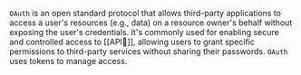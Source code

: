 `OAuth` is an open standard protocol that allows third-party applications to access a user's resources (e.g., data) on a resource owner's behalf without exposing the user's credentials. 
It's commonly used for enabling secure and controlled access to [[API🚡]], allowing users to grant specific permissions to third-party services without sharing their passwords. `OAuth` uses tokens to manage access.
